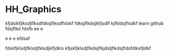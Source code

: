 HH_Graphics
===========
kfjdslkfjlksdjflksdfdksjflksdfldskf
fdksjflkdsjlkfjsdlf
kjfkldsjflsdkf
learn github
fdsjflkd
fdsfb
ee
e

e
e
e
efdsaf


fdskfjklsdjfklsdjfklsdjklfjdkls
kfjskfjklsdjflkdsjlfkjdsljflkdsjfldsfdlksfjldkf

